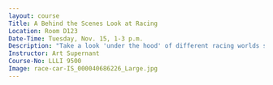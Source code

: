 ```yaml
---
layout: course
Title: A Behind the Scenes Look at Racing
Location: Room D123
Date-Time: Tuesday, Nov. 15, 1-3 p.m.
Description: "Take a look 'under the hood' of different racing worlds such as draf racing, Indy care, NASCAR and unlimited Reno Air Racers. You'll ride shotgun as Art shares experiences as a driver, car builder, fabricator, pit crew member and mechanic for all of the above professional racing classes. Potential students are race fans and those who want to know more about racing."
Instructor: Art Supernant
Course-No: LLLI 9500
Image: race-car-IS_000040686226_Large.jpg
---
```

